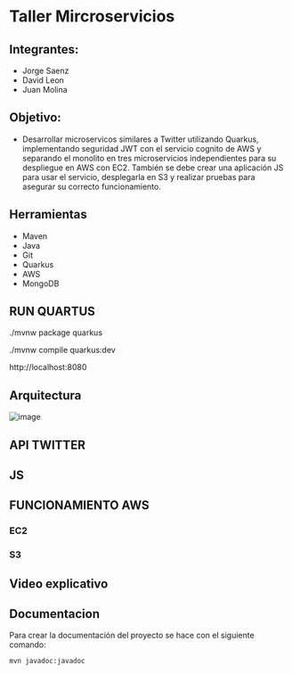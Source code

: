 # Taller Mircroservicios 
## Integrantes:
- Jorge Saenz
- David Leon
- Juan Molina
## Objetivo: 
- Desarrollar microservicos similares a Twitter utilizando Quarkus, implementando seguridad JWT con el servicio cognito de AWS y separando el monolito en tres microservicios independientes para su despliegue en AWS con EC2. También se debe crear una aplicación JS para usar el servicio, desplegarla en S3 y realizar pruebas para asegurar su correcto funcionamiento.
## Herramientas
 - Maven
 - Java 
 - Git 
 - Quarkus
 - AWS
 - MongoDB
## RUN QUARTUS

  ./mvnw package quarkus
  
  
  ./mvnw compile quarkus:dev
  
  http://localhost:8080
## Arquitectura
![image](https://user-images.githubusercontent.com/98216838/233513748-69e53594-2ede-4ab8-a522-992988d564f8.png)
## API TWITTER
## JS
## FUNCIONAMIENTO AWS
### EC2
### S3
## Video explicativo

## Documentacion

Para crear la documentación del proyecto se hace con el siguiente comando:
    
    mvn javadoc:javadoc
    


